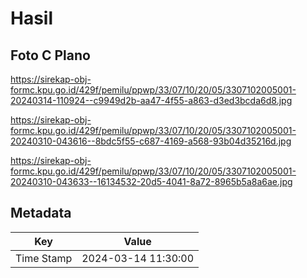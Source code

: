 # Hasil

## Foto C Plano

https://sirekap-obj-formc.kpu.go.id/429f/pemilu/ppwp/33/07/10/20/05/3307102005001-20240314-110924--c9949d2b-aa47-4f55-a863-d3ed3bcda6d8.jpg

https://sirekap-obj-formc.kpu.go.id/429f/pemilu/ppwp/33/07/10/20/05/3307102005001-20240310-043616--8bdc5f55-c687-4169-a568-93b04d35216d.jpg

https://sirekap-obj-formc.kpu.go.id/429f/pemilu/ppwp/33/07/10/20/05/3307102005001-20240310-043633--16134532-20d5-4041-8a72-8965b5a8a6ae.jpg


## Metadata

| Key        | Value               |
| ---------- | ------------------- |
| Time Stamp | 2024-03-14 11:30:00 |



